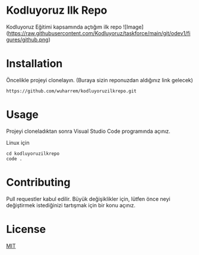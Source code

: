 # Kodluyoruz Ilk Repo
Kodluyoruz Eğitimi kapsamında açtığım ilk repo
![Image] (https://raw.githubusercontent.com/Kodluyoruz/taskforce/main/git/odev1/figures/github.png)

# Installation
Öncelikle projeyi clonelayın. (Buraya sizin reponuzdan aldığınız link gelecek)

```
https://github.com/wuharrem/kodluyoruzilkrepo.git
```
# Usage

Projeyi cloneladıktan sonra Visual Studio Code programında açınız.

Linux için

```
cd kodluyoruzilkrepo
code .
```
# Contributing

Pull requestler kabul edilir. Büyük değişiklikler için, lütfen önce neyi değiştirmek istediğinizi tartışmak için bir konu açınız.

# License

[MIT](http://a.com)
